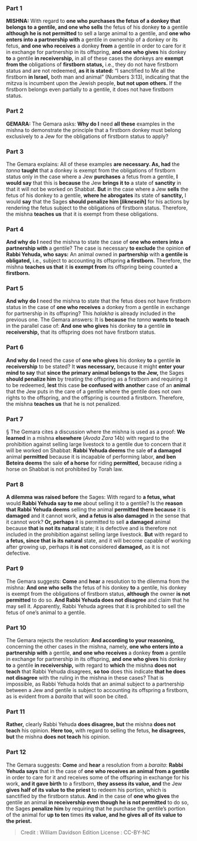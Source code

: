
### Part 1
<strong>MISHNA:</strong> With regard to <b>one who purchases the fetus of a donkey that belongs to a gentile, and one who sells</b> the fetus of his donkey <b>to</b> a gentile <b>although he is not permitted</b> to sell a large animal to a gentile, and <b>one who enters into a partnership with</b> a gentile in ownership of a donkey or its fetus, <b>and one who receives</b> a donkey <b>from</b> a gentile in order to care for it in exchange for partnership in its offspring, <b>and one who gives</b> his donkey <b>to</b> a gentile <b>in receivership,</b> in all of these cases the donkeys are <b>exempt from the</b> obligations of <b>firstborn status,</b> i.e., they do not have firstborn status and are not redeemed, <b>as it is stated:</b> “I sanctified to Me all the firstborn <b>in Israel,</b> both man and animal” (Numbers 3:13), indicating that the mitzva is incumbent upon the Jewish people, <b>but not upon others.</b> If the firstborn belongs even partially to a gentile, it does not have firstborn status.

### Part 2
<strong>GEMARA:</strong> The Gemara asks: <b>Why do I</b> need <b>all these</b> examples in the mishna to demonstrate the principle that a firstborn donkey must belong exclusively to a Jew for the obligations of firstborn status to apply?

### Part 3
The Gemara explains: All of these examples <b>are necessary. As, had</b> the <i>tanna</i> <b>taught</b> that a donkey is exempt from the obligations of firstborn status only in the case where a Jew <b>purchases</b> a fetus from a gentile, <b>I would say</b> that this is <b>because</b> the Jew <b>brings it to</b> a state of <b>sanctity</b> in that it will not be worked on Shabbat. <b>But</b> in the case where a Jew <b>sells</b> the fetus of his donkey to a gentile, <b>where he abrogates</b> its state of <b>sanctity,</b> I would <b>say</b> that the Sages <b>should penalize him [<i>likneseih</i>]</b> for his actions by rendering the fetus subject to the obligations of firstborn status. Therefore, the mishna <b>teaches us</b> that it is exempt from these obligations.

### Part 4
<b>And why do I</b> need the mishna to state the case of <b>one who enters into a partnership with</b> a gentile? The case is necessary <b>to exclude</b> the opinion <b>of Rabbi Yehuda, who says:</b> An animal owned in <b>partnership</b> with <b>a gentile is obligated,</b> i.e., subject to accounting its offspring <b>a firstborn.</b> Therefore, the mishna <b>teaches us that</b> it <b>is exempt from</b> its offspring being counted <b>a firstborn.</b>

### Part 5
<b>And why do I</b> need the mishna to state that the fetus does not have firstborn status in the case of <b>one who receives</b> a donkey from a gentile in exchange for partnership in its offspring? This <i>halakha</i> is already included in the previous one. The Gemara answers: It is <b>because</b> the <i>tanna</i> <b>wants to teach</b> in the parallel case of: <b>And one who gives</b> his donkey <b>to</b> a gentile <b>in receivership,</b> that its offspring does not have firstborn status.

### Part 6
<b>And why do I</b> need the case of <b>one who gives</b> his donkey <b>to</b> a gentile <b>in receivership</b> to be stated? It <b>was necessary,</b> because it might <b>enter your mind to say</b> that <b>since the primary animal belongs to the Jew,</b> the Sages <b>should penalize him</b> by treating the offspring as a firstborn and requiring it to be redeemed, <b>lest</b> this case <b>be confused with another</b> case of an <b>animal</b> that the Jew puts in the care of a gentile where the gentile does not own rights to the offspring, and the offspring is counted a firstborn. Therefore, the mishna <b>teaches us</b> that he is not penalized.

### Part 7
§ The Gemara cites a discussion where the mishna is used as a proof: <b>We learned</b> in a mishna <b>elsewhere</b> (<i>Avoda Zara</i> 14b) with regard to the prohibition against selling large livestock to a gentile due to concern that it will be worked on Shabbat: <b>Rabbi Yehuda deems</b> the sale <b>of a damaged</b> animal <b>permitted</b> because it is incapable of performing labor, <b>and ben Beteira deems</b> the sale <b>of a horse</b> for riding <b>permitted,</b> because riding a horse on Shabbat is not prohibited by Torah law.

### Part 8
<b>A dilemma was raised before</b> the Sages: With regard to <b>a fetus, what</b> would <b>Rabbi Yehuda say to me</b> about selling it to a gentile? Is the <b>reason that Rabbi Yehuda deems</b> selling the animal <b>permitted there because</b> it is <b>damaged</b> and it cannot work, <b>and a fetus is also damaged</b> in the sense that it cannot work? <b>Or, perhaps</b> it is permitted to sell <b>a damaged</b> animal because <b>that is not its natural</b> state; it is defective and is therefore not included in the prohibition against selling large livestock. <b>But</b> with regard to <b>a fetus, since that is its natural</b> state, and it will become capable of working after growing up, perhaps it <b>is not</b> considered <b>damaged,</b> as it is not defective.

### Part 9
The Gemara suggests: <b>Come</b> and <b>hear</b> a resolution to the dilemma from the mishna: <b>And one who sells</b> the fetus of his donkey <b>to</b> a gentile, his donkey is exempt from the obligations of firstborn status, <b>although</b> the owner <b>is not permitted</b> to do so. <b>And Rabbi Yehuda does not disagree</b> and claim that he may sell it. Apparently, Rabbi Yehuda agrees that it is prohibited to sell the fetus of one’s animal to a gentile.

### Part 10
The Gemara rejects the resolution: <b>And according to your reasoning,</b> concerning the other cases in the mishna, namely, <b>one who enters into a partnership with</b> a gentile, <b>and one who receives</b> a donkey <b>from</b> a gentile in exchange for partnership in its offspring, <b>and one who gives</b> his donkey <b>to</b> a gentile <b>in receivership,</b> with regard to <b>which</b> the mishna <b>does not teach</b> that Rabbi Yehuda disagrees, <b>so too</b> does this indicate <b>that he does not disagree</b> with the ruling in the mishna in these cases? That is impossible, as Rabbi Yehuda holds that an animal subject to a partnership between a Jew and gentile is subject to accounting its offspring a firstborn, as is evident from a <i>baraita</i> that will soon be cited.

### Part 11
<b>Rather,</b> clearly Rabbi Yehuda <b>does disagree, but</b> the mishna <b>does not teach</b> his opinion. <b>Here too,</b> with regard to selling the fetus, <b>he disagrees, but</b> the mishna <b>does not teach</b> his opinion.

### Part 12
The Gemara suggests: <b>Come</b> and <b>hear</b> a resolution from a <i>baraita</i>: <b>Rabbi Yehuda says</b> that in the case of <b>one who receives an animal from a gentile</b> in order to care for it and receives some of the offspring in exchange for his work, <b>and it gave birth</b> to a firstborn, <b>they assess its value, and</b> the Jew <b>gives half of its value to the priest</b> to redeem his portion, which is sanctified by the firstborn status. <b>And</b> in the case of <b>one who gives</b> the gentile an animal <b>in receivership even though he is not permitted</b> to do so, the Sages <b>penalize him</b> by requiring that he purchase the gentile’s portion of the animal for <b>up to ten</b> times <b>its value, and he gives all of its value to the priest.</b>

>Credit : William Davidson Edition
>License : CC-BY-NC